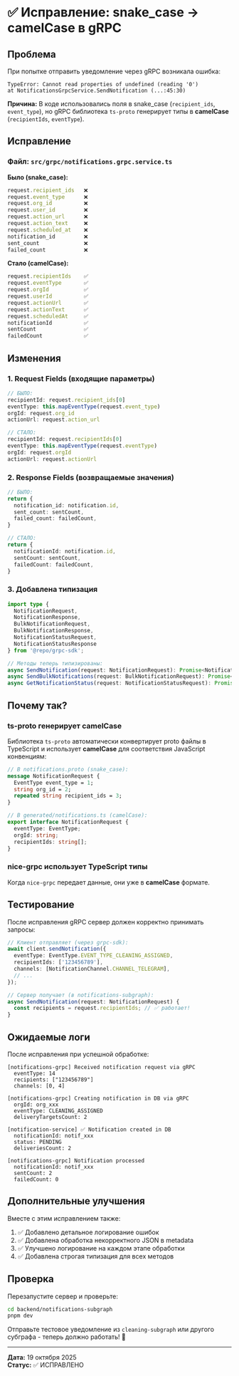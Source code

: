 # ✅ Исправление: snake_case → camelCase в gRPC

## Проблема

При попытке отправить уведомление через gRPC возникала ошибка:

```
TypeError: Cannot read properties of undefined (reading '0')
at NotificationsGrpcService.SendNotification (...:45:30)
```

**Причина:** В коде использовались поля в snake_case (`recipient_ids`, `event_type`), но gRPC библиотека `ts-proto` генерирует типы в **camelCase** (`recipientIds`, `eventType`).

## Исправление

### Файл: `src/grpc/notifications.grpc.service.ts`

**Было (snake_case):**
```typescript
request.recipient_ids   ❌
request.event_type      ❌
request.org_id          ❌
request.user_id         ❌
request.action_url      ❌
request.action_text     ❌
request.scheduled_at    ❌
notification_id         ❌
sent_count              ❌
failed_count            ❌
```

**Стало (camelCase):**
```typescript
request.recipientIds    ✅
request.eventType       ✅
request.orgId           ✅
request.userId          ✅
request.actionUrl       ✅
request.actionText      ✅
request.scheduledAt     ✅
notificationId          ✅
sentCount               ✅
failedCount             ✅
```

## Изменения

### 1. Request Fields (входящие параметры)

```typescript
// БЫЛО:
recipientId: request.recipient_ids[0]
eventType: this.mapEventType(request.event_type)
orgId: request.org_id
actionUrl: request.action_url

// СТАЛО:
recipientId: request.recipientIds[0]
eventType: this.mapEventType(request.eventType)
orgId: request.orgId
actionUrl: request.actionUrl
```

### 2. Response Fields (возвращаемые значения)

```typescript
// БЫЛО:
return {
  notification_id: notification.id,
  sent_count: sentCount,
  failed_count: failedCount,
}

// СТАЛО:
return {
  notificationId: notification.id,
  sentCount: sentCount,
  failedCount: failedCount,
}
```

### 3. Добавлена типизация

```typescript
import type { 
  NotificationRequest, 
  NotificationResponse,
  BulkNotificationRequest,
  BulkNotificationResponse,
  NotificationStatusRequest,
  NotificationStatusResponse
} from '@repo/grpc-sdk';

// Методы теперь типизированы:
async SendNotification(request: NotificationRequest): Promise<NotificationResponse>
async SendBulkNotifications(request: BulkNotificationRequest): Promise<BulkNotificationResponse>
async GetNotificationStatus(request: NotificationStatusRequest): Promise<NotificationStatusResponse>
```

## Почему так?

### ts-proto генерирует camelCase

Библиотека `ts-proto` автоматически конвертирует proto файлы в TypeScript и использует **camelCase** для соответствия JavaScript конвенциям:

```proto
// В notifications.proto (snake_case):
message NotificationRequest {
  EventType event_type = 1;
  string org_id = 2;
  repeated string recipient_ids = 3;
}
```

```typescript
// В generated/notifications.ts (camelCase):
export interface NotificationRequest {
  eventType: EventType;
  orgId: string;
  recipientIds: string[];
}
```

### nice-grpc использует TypeScript типы

Когда `nice-grpc` передает данные, они уже в **camelCase** формате.

## Тестирование

После исправления gRPC сервер должен корректно принимать запросы:

```typescript
// Клиент отправляет (через grpc-sdk):
await client.sendNotification({
  eventType: EventType.EVENT_TYPE_CLEANING_ASSIGNED,
  recipientIds: ['123456789'],
  channels: [NotificationChannel.CHANNEL_TELEGRAM],
  // ...
});

// Сервер получает (в notifications-subgraph):
async SendNotification(request: NotificationRequest) {
  const recipients = request.recipientIds; // ✅ работает!
}
```

## Ожидаемые логи

После исправления при успешной обработке:

```
[notifications-grpc] Received notification request via gRPC
  eventType: 14
  recipients: ["123456789"]
  channels: [0, 4]

[notifications-grpc] Creating notification in DB via gRPC
  orgId: org_xxx
  eventType: CLEANING_ASSIGNED
  deliveryTargetsCount: 2

[notification-service] ✅ Notification created in DB
  notificationId: notif_xxx
  status: PENDING
  deliveriesCount: 2

[notifications-grpc] Notification processed
  notificationId: notif_xxx
  sentCount: 2
  failedCount: 0
```

## Дополнительные улучшения

Вместе с этим исправлением также:

1. ✅ Добавлено детальное логирование ошибок
2. ✅ Добавлена обработка некорректного JSON в metadata
3. ✅ Улучшено логирование на каждом этапе обработки
4. ✅ Добавлена строгая типизация для всех методов

## Проверка

Перезапустите сервер и проверьте:

```bash
cd backend/notifications-subgraph
pnpm dev
```

Отправьте тестовое уведомление из `cleaning-subgraph` или другого субграфа - теперь должно работать! 🚀

---

**Дата:** 19 октября 2025  
**Статус:** ✅ ИСПРАВЛЕНО

